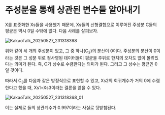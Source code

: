 # 주성분을 통해 상관된 변수들 알아내기

X를 표준화한 Xs들을 사용했기 때문에, Xs들의 선형결합으로 이루어진 주성분 C들의 평균은 역시 0일 수밖에 없다. 
다음 사례를 살펴보자.

![KakaoTalk_20250527_231318368](https://github.com/user-attachments/assets/6273af5f-f600-4168-bc33-870e73c20ba4)

위와 같이 세 개의 주성분이 있고, 그 중 하나(C<sub>3</sub>)의 분산이 0이다. 주성분의 분산이 0이라는 것은 그 성분 위로 정사영된 데이터들이
평균을 주위로 한치의 오차도 없이 몰려있다는 의미가 된다. 즉, C가 상수로 수렴한다는 의미가 된다.
그리고 그 상수는 평균인 0일 것이다.

따라서 C<sub>3</sub>를 다음과 같은 방정식으로 표현할 수 있고,
Xs2의 회귀계수가 거의 0에 수렴한다고 했을 때, Xs1=Xs3이라는 결론을 얻을 수 있다.

![KakaoTalk_20250527_231318368_01](https://github.com/user-attachments/assets/22b63f52-dfb4-42e7-a08b-601323ff0ddc)

이는 실제로 둘의 상관계수가 0.997이라는 사실로 뒷받침된다.

